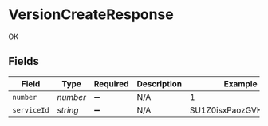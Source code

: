 # VersionCreateResponse

OK


## Fields

| Field                 | Type                  | Required              | Description           | Example               |
| --------------------- | --------------------- | --------------------- | --------------------- | --------------------- |
| `number`              | *number*              | :heavy_minus_sign:    | N/A                   | 1                     |
| `serviceId`           | *string*              | :heavy_minus_sign:    | N/A                   | SU1Z0isxPaozGVKXdv0eY |